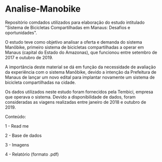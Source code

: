 # Analise-Manobike

Repositório comdados utilizados para elaboração do estudo intitulado "Sistema de Bicicletas Compartilhadas em Manaus: Desafios e oportunidades".

O estudo  teve como objetivo analisar a oferta e demanda do sistema Manôbike, primeiro sistema de bicicletas compartilhadas a operar em Manaus (capital do Estado do Amazonas), que funcionou entre setembro de 2017 e outubro de 2019.

A importância deste material se dá em função da necessidade de avaliação da experiência com o sistema Manôbike, devido a intenção da Prefeitura de Manaus de lançar um novo edital para implantar novamente um sistema de bicicleta compartilhadas na cidade.

Os dados utilizados neste estudo foram fornecidos pela Tembici, empresa que operava o sistema. Devido a disponibilidade de dados, foram consideradas as viagens realizadas entre janeiro de 2018 e outubro de 2019.

Conteúdo: 

1 - Read me

2 - Base de dados

3 - Imagens

4 - Relatório (formato .pdf)
